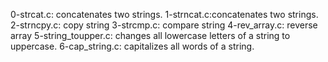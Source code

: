 0-strcat.c: concatenates two strings.
1-strncat.c:concatenates two strings.
2-strncpy.c: copy string
3-strcmp.c: compare string
4-rev_array.c: reverse array
5-string_toupper.c: changes all lowercase letters of a string to uppercase.
6-cap_string.c: capitalizes all words of a string.

